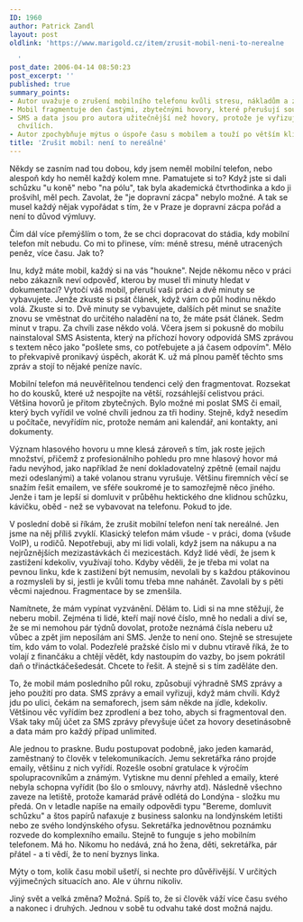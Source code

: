 ```yaml
---
ID: 1960
author: Patrick Zandl
layout: post
oldlink: 'https://www.marigold.cz/item/zrusit-mobil-neni-to-nerealne

  '
post_date: 2006-04-14 08:50:23
post_excerpt: ''
published: true
summary_points:
- Autor uvažuje o zrušení mobilního telefonu kvůli stresu, nákladům a ztrátě času.
- Mobil fragmentuje den častými, zbytečnými hovory, které přerušují soustředěnou práci.
- SMS a data jsou pro autora užitečnější než hovory, protože je vyřizuje ve volných
  chvílích.
- Autor zpochybňuje mýtus o úspoře času s mobilem a touží po větším klidu.
title: 'Zrušit mobil: není to nereálné'
---
```


<p>Někdy se zasním nad tou dobou, kdy jsem neměl mobilní telefon, nebo alespoň kdy ho neměl každý kolem mne. Pamatujete si to? Když jste si dali schůzku "u koně" nebo "na pólu", tak byla akademická čtvrthodinka a kdo ji prošvihl, měl pech. Zavolat, že "je dopravní zácpa" nebylo možné. A tak se musel každý nějak vypořádat s tím, že v Praze je dopravní zácpa pořád a není to důvod výmluvy. </p>

<p>Čím dál více přemýšlím o tom, že se chci dopracovat do stádia, kdy mobilní telefon mít nebudu. Co mi to přinese, vím: méně stresu, méně utracených peněz, více času. Jak to?</p>

<p>Inu, když máte mobil, každý si na vás "houkne". Nejde někomu něco v práci nebo zákazník neví odpověď, kterou by musel tři minuty hledat v dokumentaci? Vytočí váš mobil, přeruší vaši práci a dvě minuty se vybavujete. Jenže zkuste si psát článek, když vám co půl hodinu někdo volá. Zkuste si to. Dvě minuty se vybavujete, dalších pět minut se snažíte znovu se vměstnat do určitého naladění na to, že máte psát článek. Sedm minut v trapu. Za chvíli zase někdo volá. Včera jsem si pokusně do mobilu nainstaloval SMS Asistenta, který na příchozí hovory odpovídá SMS zprávou s textem něco jako "pošlete sms, co potřebujete a já časem odpovím". Mělo to překvapivě pronikavý úspěch, akorát K. už má plnou paměť těchto sms zpráv a stojí to nějaké peníze navíc. </p>

<p>Mobilní telefon má neuvěřitelnou tendenci celý den fragmentovat. Rozsekat ho do kousků, které už nespojíte na větší, rozsáhlejší celistvou práci. Většina hovorů je přitom zbytečných. Bylo možné mi poslat SMS či email, který bych vyřídil ve volné chvíli jednou za tři hodiny. Stejně, když nesedím u počítače, nevyřídím nic, protože nemám ani kalendář, ani kontakty, ani dokumenty. </p>

<p>Význam hlasového hovoru u mne klesá zároveň s tím, jak roste jejich množství, přičemž z profesionálního pohledu pro mne hlasový hovor má řadu nevýhod, jako například že není dokladovatelný zpětně (email najdu mezi odeslanými) a také volanou stranu vyrušuje. Většinu firemních věcí se snažím řešit emailem, ve sféře soukromé je to samozřejmě něco jiného. Jenže i tam je lepší si domluvit v průběhu hektického dne klidnou schůzku, kávičku, oběd - než se vybavovat na telefonu. Pokud to jde. </p>

<p>V poslední době si říkám, že zrušit mobilní telefon není tak nereálné. Jen jsme na něj příliš zvyklí. Klasický telefon mám všude - v práci, doma (všude VoIP), u rodičů. Nepotřebuji, aby mi lidi volali, když jsem na nákupu a na nejrůznějších mezizastávkách či mezicestách. Když lidé vědí, že jsem k zastižení kdekoliv, využívají toho. Kdyby věděli, že je třeba mi volat na pevnou linku, kde k zastižení být nemusím, nevolali by s každou ptákovinou a rozmysleli by si, jestli je kvůli tomu třeba mne nahánět. Zavolali by s pěti věcmi najednou. Fragmentace by se zmenšila. </p>

<p>Namítnete, že mám vypínat vyzvánění. Dělám to. Lidi si na mne stěžují, že neberu mobil. Zejména ti lidé, kteří mají nové číslo, mně ho nedali a diví se, že se mi nemohou pár týdnů dovolat, protože neznámá čísla neberu už vůbec a zpět jim neposílám ani SMS. Jenže to není ono. Stejně se stresujete tím, kdo vám to volal. Podezřelé pražské číslo mi v dubnu vtíravě říká, že to volají z finančáku a chtějí vědět, kdy nastoupím do vazby, bo jsem pokrátil daň o třináctkáčešedesát. Chcete to řešit. A stejně si s tím zaděláte den. </p>

<p>To, že mobil mám posledního půl roku, způsobují výhradně SMS zprávy a jeho použití pro data. SMS zprávy a email vyřizuji, když mám chvíli. Když jdu po ulici, čekám na semaforech, jsem sám někde na jídle, kdekoliv. Většinou věc vyřídím bez zprodlení a bez toho, abych si fragmentoval den. Však taky můj účet za SMS zprávy převyšuje účet za hovory desetinásobně a data mám pro každý případ unlimited.</p>

<p>Ale jednou to praskne. Budu postupovat podobně, jako jeden kamarád, zaměstnaný to člověk v telekomunikacích. Jemu sekretářka ráno projde emaily, většinu z nich vyřídí. Rozešle osobní gratulace k výročím spolupracovníkům a známým. Vytiskne mu denní přehled a emaily, které nebyla schopna vyřídit (bo šlo o smlouvy, návrhy atd). Následně všechno zaveze na letiště, protože kamarád právě odlétá do Londýna - složku mu předá. On v letadle napíše na emaily odpovědi typu "Bereme, domluvit schůzku" a štos papírů nafaxuje z business salonku na londýnském letišti nebo ze svého londýnského ofysu. Sekretářka jednovětnou poznámku rozvede do komplexního emailu. Stejně to funguje s jeho mobilním telefonem. Má ho. Nikomu ho nedává, zná ho žena, děti, sekretářka, pár přátel - a ti vědí, že to není byznys linka. </p>

<p>Mýty o tom, kolik času mobil ušetří, si nechte pro důvěřivější. V určitých výjimečných situacích ano. Ale v úhrnu nikoliv. </p>

<p>Jiný svět a velká změna? Možná. Spíš to, že si člověk váží více času svého a nakonec i druhých. Jednou v sobě tu odvahu také dost možná najdu.
</p>